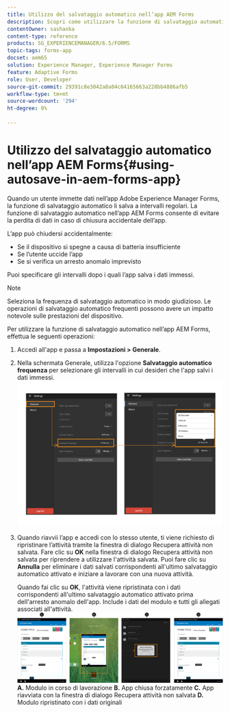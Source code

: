 ```yaml
---
title: Utilizzo del salvataggio automatico nell’app AEM Forms
description: Scopri come utilizzare la funzione di salvataggio automatico nell’app AEM Forms per evitare la perdita di dati.
contentOwner: sashanka
content-type: reference
products: SG_EXPERIENCEMANAGER/6.5/FORMS
topic-tags: forms-app
docset: aem65
solution: Experience Manager, Experience Manager Forms
feature: Adaptive Forms
role: User, Developer
source-git-commit: 29391c8e3042a8a04c64165663a228bb4886afb5
workflow-type: tm+mt
source-wordcount: '294'
ht-degree: 0%

---
```


# Utilizzo del salvataggio automatico nell’app AEM Forms{#using-autosave-in-aem-forms-app}

Quando un utente immette dati nell’app Adobe Experience Manager Forms, la funzione di salvataggio automatico li salva a intervalli regolari. La funzione di salvataggio automatico nell’app AEM Forms consente di evitare la perdita di dati in caso di chiusura accidentale dell’app.

L’app può chiudersi accidentalmente:

* Se il dispositivo si spegne a causa di batteria insufficiente
* Se l’utente uccide l’app
* Se si verifica un arresto anomalo imprevisto

Puoi specificare gli intervalli dopo i quali l’app salva i dati immessi.

>[!NOTE]
>
>Seleziona la frequenza di salvataggio automatico in modo giudizioso. Le operazioni di salvataggio automatico frequenti possono avere un impatto notevole sulle prestazioni del dispositivo.

Per utilizzare la funzione di salvataggio automatico nell’app AEM Forms, effettua le seguenti operazioni:

1. Accedi all&#39;app e passa a **Impostazioni > Generale**.
1. Nella schermata Generale, utilizza l&#39;opzione **Salvataggio automatico frequenza** per selezionare gli intervalli in cui desideri che l&#39;app salvi i dati immessi.
   [![Impostazione della frequenza di salvataggio automatico](assets/using-autosave-freq-07.png)](assets/using-autosave-freq-07-1.png)

1. Quando riavvii l’app e accedi con lo stesso utente, ti viene richiesto di ripristinare l’attività tramite la finestra di dialogo Recupera attività non salvata. Fare clic su **OK** nella finestra di dialogo Recupera attività non salvata per riprendere a utilizzare l&#39;attività salvata. Puoi fare clic su **Annulla** per eliminare i dati salvati corrispondenti all&#39;ultimo salvataggio automatico attivato e iniziare a lavorare con una nuova attività.

   Quando fai clic su **OK**, l&#39;attività viene ripristinata con i dati corrispondenti all&#39;ultimo salvataggio automatico attivato prima dell&#39;arresto anomalo dell&#39;app. Include i dati del modulo e tutti gli allegati associati all&#39;attività.
   [![Recupero di un&#39;attività&#x200B;](assets/autosave-flow.png)](assets/using-autosave-freq-06.png)**A.** Modulo in corso di lavorazione **B.** App chiusa forzatamente **C.** App riavviata con la finestra di dialogo Recupera attività non salvata **D.** Modulo ripristinato con i dati originali
